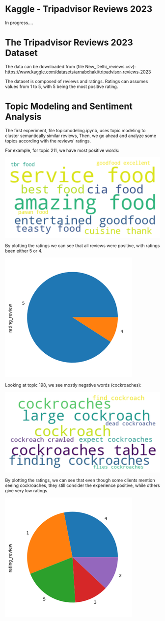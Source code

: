 # Kaggle - Tripadvisor Reviews 2023

In progress....


# The Tripadvisor Reviews 2023 Dataset

The data can be downloaded from (file New_Delhi_reviews.csv):
https://www.kaggle.com/datasets/arnabchaki/tripadvisor-reviews-2023

The dataset is composed of reviews and ratings. Ratings can assumes values from 1 to 5, with 5 being the most positive rating.


# Topic Modeling and Sentiment Analysis

The first experiment, file topicmodeling.ipynb, uses topic modeling to cluster semantically similar reviews, Then, we go ahead and analyze some topics according with the reviews' ratings.

For example, for topic 211, we have most positive words:

![Worldcloud - Topic 211](https://github.com/dvianna/TripadvisorReviews2023/blob/main/img/words211.png)

By plotting the ratings we can see that all reviews were positive, with ratings been either 5 or 4.

![Ratings - Topic 211](https://github.com/dvianna/TripadvisorReviews2023/blob/main/img/plot211.png)


Looking at topic 198, we see mostly negative words (cockroaches):

![Worldcloud - Topic 198](https://github.com/dvianna/TripadvisorReviews2023/blob/main/img/words198.png)

By plotting the ratings, we can see that even though some clients mention seeing cockroaches, they still consider the experience positive, while others give very low ratings.

![Ratings - Topic 198](https://github.com/dvianna/TripadvisorReviews2023/blob/main/img/plot198.png)
